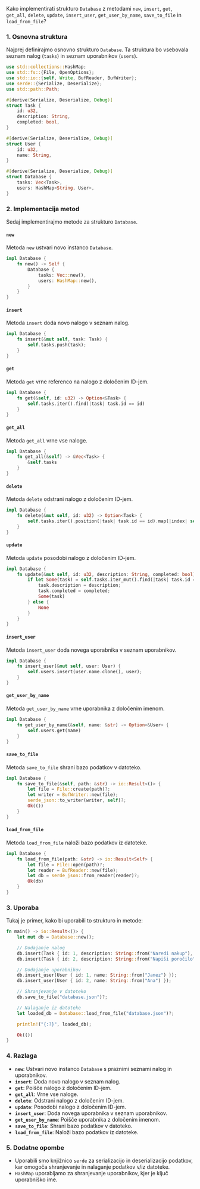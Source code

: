 Kako implementirati strukturo `Database` z metodami `new`, `insert`, `get`, `get_all`, `delete`, `update`, `insert_user`, `get_user_by_name`, `save_to_file` in `load_from_file`?

### 1. Osnovna struktura

Najprej definirajmo osnovno strukturo `Database`. Ta struktura bo vsebovala seznam nalog (`tasks`) in seznam uporabnikov (`users`).

```rust
use std::collections::HashMap;
use std::fs::{File, OpenOptions};
use std::io::{self, Write, BufReader, BufWriter};
use serde::{Serialize, Deserialize};
use std::path::Path;

#[derive(Serialize, Deserialize, Debug)]
struct Task {
    id: u32,
    description: String,
    completed: bool,
}

#[derive(Serialize, Deserialize, Debug)]
struct User {
    id: u32,
    name: String,
}

#[derive(Serialize, Deserialize, Debug)]
struct Database {
    tasks: Vec<Task>,
    users: HashMap<String, User>,
}
```

### 2. Implementacija metod

Sedaj implementirajmo metode za strukturo `Database`.

#### `new`

Metoda `new` ustvari novo instanco `Database`.

```rust
impl Database {
    fn new() -> Self {
        Database {
            tasks: Vec::new(),
            users: HashMap::new(),
        }
    }
}
```

#### `insert`

Metoda `insert` doda novo nalogo v seznam nalog.

```rust
impl Database {
    fn insert(&mut self, task: Task) {
        self.tasks.push(task);
    }
}
```

#### `get`

Metoda `get` vrne referenco na nalogo z določenim ID-jem.

```rust
impl Database {
    fn get(&self, id: u32) -> Option<&Task> {
        self.tasks.iter().find(|task| task.id == id)
    }
}
```

#### `get_all`

Metoda `get_all` vrne vse naloge.

```rust
impl Database {
    fn get_all(&self) -> &Vec<Task> {
        &self.tasks
    }
}
```

#### `delete`

Metoda `delete` odstrani nalogo z določenim ID-jem.

```rust
impl Database {
    fn delete(&mut self, id: u32) -> Option<Task> {
        self.tasks.iter().position(|task| task.id == id).map(|index| self.tasks.remove(index))
    }
}
```

#### `update`

Metoda `update` posodobi nalogo z določenim ID-jem.

```rust
impl Database {
    fn update(&mut self, id: u32, description: String, completed: bool) -> Option<&Task> {
        if let Some(task) = self.tasks.iter_mut().find(|task| task.id == id) {
            task.description = description;
            task.completed = completed;
            Some(task)
        } else {
            None
        }
    }
}
```

#### `insert_user`

Metoda `insert_user` doda novega uporabnika v seznam uporabnikov.

```rust
impl Database {
    fn insert_user(&mut self, user: User) {
        self.users.insert(user.name.clone(), user);
    }
}
```

#### `get_user_by_name`

Metoda `get_user_by_name` vrne uporabnika z določenim imenom.

```rust
impl Database {
    fn get_user_by_name(&self, name: &str) -> Option<&User> {
        self.users.get(name)
    }
}
```

#### `save_to_file`

Metoda `save_to_file` shrani bazo podatkov v datoteko.

```rust
impl Database {
    fn save_to_file(&self, path: &str) -> io::Result<()> {
        let file = File::create(path)?;
        let writer = BufWriter::new(file);
        serde_json::to_writer(writer, self)?;
        Ok(())
    }
}
```

#### `load_from_file`

Metoda `load_from_file` naloži bazo podatkov iz datoteke.

```rust
impl Database {
    fn load_from_file(path: &str) -> io::Result<Self> {
        let file = File::open(path)?;
        let reader = BufReader::new(file);
        let db = serde_json::from_reader(reader)?;
        Ok(db)
    }
}
```

### 3. Uporaba

Tukaj je primer, kako bi uporabili to strukturo in metode:

```rust
fn main() -> io::Result<()> {
    let mut db = Database::new();

    // Dodajanje nalog
    db.insert(Task { id: 1, description: String::from("Naredi nakup"), completed: false });
    db.insert(Task { id: 2, description: String::from("Napiši poročilo"), completed: true });

    // Dodajanje uporabnikov
    db.insert_user(User { id: 1, name: String::from("Janez") });
    db.insert_user(User { id: 2, name: String::from("Ana") });

    // Shranjevanje v datoteko
    db.save_to_file("database.json")?;

    // Nalaganje iz datoteke
    let loaded_db = Database::load_from_file("database.json")?;

    println!("{:?}", loaded_db);

    Ok(())
}
```

### 4. Razlaga

- **`new`**: Ustvari novo instanco `Database` s praznimi seznami nalog in uporabnikov.
- **`insert`**: Doda novo nalogo v seznam nalog.
- **`get`**: Poišče nalogo z določenim ID-jem.
- **`get_all`**: Vrne vse naloge.
- **`delete`**: Odstrani nalogo z določenim ID-jem.
- **`update`**: Posodobi nalogo z določenim ID-jem.
- **`insert_user`**: Doda novega uporabnika v seznam uporabnikov.
- **`get_user_by_name`**: Poišče uporabnika z določenim imenom.
- **`save_to_file`**: Shrani bazo podatkov v datoteko.
- **`load_from_file`**: Naloži bazo podatkov iz datoteke.

### 5. Dodatne opombe

- Uporabili smo knjižnico `serde` za serializacijo in deserializacijo podatkov, kar omogoča shranjevanje in nalaganje podatkov v/iz datoteke.
- `HashMap` uporabljamo za shranjevanje uporabnikov, kjer je ključ uporabniško ime.

